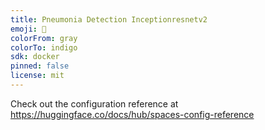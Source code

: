 ```yaml
---
title: Pneumonia Detection Inceptionresnetv2
emoji: 🏃
colorFrom: gray
colorTo: indigo
sdk: docker
pinned: false
license: mit
---
```


Check out the configuration reference at https://huggingface.co/docs/hub/spaces-config-reference
